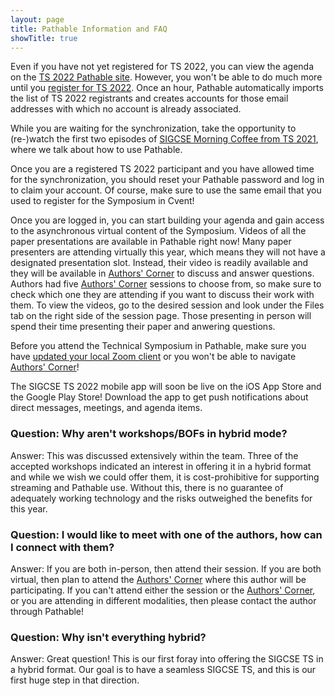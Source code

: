 ```yaml
---
layout: page
title: Pathable Information and FAQ
showTitle: true
---
```


Even if you have not yet registered for TS 2022, you can view the agenda on the [TS 2022 Pathable site](http://pathable.sigcse2022.org). However, you won't be able to do much more until you [register for TS 2022](/participants#registration). Once an hour, Pathable automatically imports the list of TS 2022 registrants and creates accounts for those email addresses with which no account is already associated.

While you are waiting for the synchronization, take the opportunity to (re-)watch the first two episodes of [SIGCSE Morning Coffee from TS 2021](https://www.youtube.com/channel/UCRDfbezh3rJG0wgg-J8DExA), where we talk about how to use Pathable.

Once you are a registered TS 2022 participant and you have allowed time for the synchronization, you should reset your Pathable password and log in to claim your account. Of course, make sure to use the same email that you used to register for the Symposium in Cvent!

Once you are logged in, you can start building your agenda and gain access to the asynchronous virtual content of the Symposium. Videos of all the paper presentations are available in Pathable right now! Many paper presenters are attending virtually this year, which means they will not have a designated presentation slot. Instead, their video is readily available and they will be available in [Authors' Corner](/participants/virtual-program-experience#authors-corner) to discuss and answer questions. Authors had five [Authors' Corner](/participants/virtual-program-experience#authors-corner) sessions to choose from, so make sure to check which one they are attending if you want to discuss their work with them. To view the videos, go to the desired session and look under the Files tab on the right side of the session page. Those presenting in person will spend their time presenting their paper and anwering questions.

Before you attend the Technical Symposium in Pathable, make sure you have [updated your local Zoom client](https://support.zoom.us/hc/en-us/articles/201362233-Upgrade-update-to-the-latest-version) or you won't be able to navigate [Authors' Corner](/participants/virtual-program-experience#authors-corner)!

The SIGCSE TS 2022 mobile app will soon be live on the iOS App Store and the Google Play Store!  Download the app to get push notifications about direct messages, meetings, and agenda items.

### Question: Why aren't workshops/BOFs in hybrid mode?

Answer:  This was discussed extensively within the team. Three of the accepted workshops indicated an interest in offering it in a hybrid format and while we wish we could offer them, it is cost-prohibitive for supporting streaming and Pathable use.  Without this, there is no guarantee of adequately working technology and the risks outweighed the benefits for this year.  

### Question: I would like to meet with one of the authors, how can I connect with them?

Answer:  If you are both in-person, then attend their session.  If you are both virtual, then plan to attend the [Authors' Corner](/participants/virtual-program-experience#authors-corner) where this author will be participating.  If you can't attend either the session or the [Authors' Corner](/participants/virtual-program-experience#authors-corner), or you are attending in different modalities, then please contact the author through Pathable!

### Question: Why isn't everything hybrid?

Answer: Great question! This is our first foray into offering the SIGCSE TS in a hybrid format.  Our goal is to have a seamless SIGCSE TS, and this is our first huge step in that direction.  
